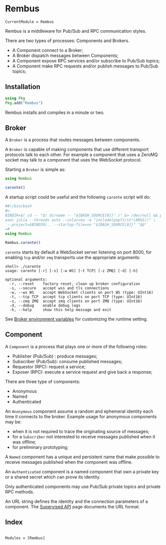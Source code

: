 # Rembus

```@meta
CurrentModule = Rembus
```

Rembus is a middleware for Pub/Sub and RPC communication styles.

There are two types of processes: Components and Brokers.

- A Component connect to a Broker;
- A Broker dispatch messages between Components;
- A Component expose RPC services and/or subscribe to Pub/Sub topics;
- A Component make RPC requests and/or publish messages to Pub/Sub topics;

## Installation

```julia
using Pkg
Pkg.add("Rembus")
```

Rembus installs and compiles in a minute or two.

## Broker

A `Broker` is a process that routes messages between components.

A `Broker` is capable of making components that use different transport protocols talk to each other. For example a component that uses a ZeroMQ socket may talk to a component
that uses the WebSocket protocol.

Starting a `Broker` is simple as:

```julia
using Rembus

caronte()
```

A startup script could be useful and the following `caronte` script will do:

```julia
##!/bin/bash
#=
BINDIR=$( cd -- "$( dirname -- "${BASH_SOURCE[0]}" )" &> /dev/null && pwd )
exec julia --threads auto --color=no -e "include(popfirst!(ARGS))" \
 --project=$BINDIR/.. --startup-file=no "${BASH_SOURCE[0]}" "$@"
=#
using Rembus

Rembus.caronte()
```

`caronte` starts by default a WebSocket server listening on port 8000,
for enabling `tcp` and/or `zmq` transports use the appropriate arguments:

```text
shell> ./caronte
usage: caronte [-r] [-s] [-w WS] [-t TCP] [-z ZMQ] [-d] [-h]

optional arguments:
  -r, --reset    factory reset, clean up broker configuration
  -s, --secure   accept wss and tls connections
  -w, --ws WS    accept WebSocket clients on port WS (type: UInt16)
  -t, --tcp TCP  accept tcp clients on port TCP (type: UInt16)
  -z, --zmq ZMQ  accept zmq clients on port ZMQ (type: UInt16)
  -d, --debug    enable debug logs
  -h, --help     show this help message and exit
```

See [Broker environment variables](@ref) for customizing the runtime setting.  

## Component

A `Component` is a process that plays one or more of the following roles:

- Publisher (Pub/Sub) : produce messages;
- Subscriber (Pub/Sub): consume published messages;
- Requestor (RPC): request a service;
- Exposer (RPC): execute a service request and give back a response;

There are three type of components:

- Anonymous
- Named
- Authenticated

An `Anonymous` component assume a random and ephemeral identity each time it connects to the broker. Example usage for anonymous components may be:

- when it is not required to trace the originating source of messages;
- for a `Subscriber` not interested to receive messages published when it was
  offline;
- for preliminary prototyping;

A `Named` component has a unique and persistent name that make possible to receive messages published when the component was offline.

An `Authenticated` component is a named component that own a private key or a shared secret which can prove its identity.

Only authenticated components may use Pub/Sub private topics and private RPC methods.

An URL string defines the identity and the connection parameters of a component. The [Supervised API](./supervised_api.md#component) page documents the URL format.

## Index

```@index
```

```@autodocs
Modules = [Rembus]
```
